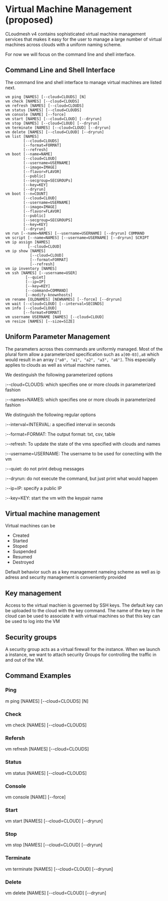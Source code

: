 # Virtual Machine Management (proposed)

CLoudmesh v4 contains sophisticated virtual machine management services that
makes it easy for the user to manage a large number of virtual machines across
clouds with a uniform naming scheme.

For now we will focus on the command line and shell interface.

## Command Line and Shell Interface

The command line and shell interface to manage virtual machines are listed next.
```
vm ping [NAMES] [--cloud=CLOUDS] [N]
vm check [NAMES] [--cloud=CLOUDS]
vm refresh [NAMES] [--cloud=CLOUDS]
vm status [NAMES] [--cloud=CLOUDS]
vm console [NAME] [--force]
vm start [NAMES] [--cloud=CLOUD] [--dryrun]
vm stop [NAMES] [--cloud=CLOUD] [--dryrun]
vm terminate [NAMES] [--cloud=CLOUD] [--dryrun]
vm delete [NAMES] [--cloud=CLOUD] [--dryrun]
vm list [NAMES]
        [--cloud=CLOUDS]
        [--format=FORMAT]
        [--refresh]
vm boot [--name=NAME]
        [--cloud=CLOUD]
        [--username=USERNAME]
        [--image=IMAGE]
        [--flavor=FLAVOR]
        [--public]
        [--secgroup=SECGROUPs]
        [--key=KEY]
        [--dryrun]
vm boot [--n=COUNT]
        [--cloud=CLOUD]
        [--username=USERNAME]
        [--image=IMAGE]
        [--flavor=FLAVOR]
        [--public]
        [--secgroup=SECGROUPS]
        [--key=KEY]
        [--dryrun]
vm run [--name=NAMES] [--username=USERNAME] [--dryrun] COMMAND
vm script [--name=NAMES] [--username=USERNAME] [--dryrun] SCRIPT
vm ip assign [NAMES]
          [--cloud=CLOUD]
vm ip show [NAMES]
           [--cloud=CLOUD]
           [--format=FORMAT]
           [--refresh]
vm ip inventory [NAMES]
vm ssh [NAMES] [--username=USER]
         [--quiet]
         [--ip=IP]
         [--key=KEY]
         [--command=COMMAND]
         [--modify-knownhosts]
vm rename [OLDNAMES] [NEWNAMES] [--force] [--dryrun]
vm wait [--cloud=CLOUD] [--interval=SECONDS]
vm info [--cloud=CLOUD]
        [--format=FORMAT]
vm username USERNAME [NAMES] [--cloud=CLOUD]
vm resize [NAMES] [--size=SIZE]
```

## Uniform Parameter Management

The parameters across thes commands are uniformly managed. Most of the plural
form allow a parameterized specification such as `a[00-03],a8` which would
result in an array `["a0", "a1", "a2", "a3", "a8"]`. This especially applies to
clouds as well as virtual machine names.


We destinguish the following parameterized options

:--cloud=CLOUDS: which specifies one or more clouds in parameterized fashion 

:--names=NAMES: which specifies one or more clouds in parameterized fashion 

We distinguish the following regular options

:--interval=INTERVAL: a specified interval in seconds

:--format=FORMAT: The output format: txt, csv, table

:--refresh: To update the state of the vms specified with clouds and names

:--username=USERNAME: The username to be used for conectiing with the vm

:--quiet: do not print debug messages

:--dryrun: do not execute the command, but just print what would happen
        
:--ip=IP: specify a public IP
         
:--key=KEY: start the vm with the keypair name

## Virtual machine management

Virtual machines can be 

* Created
* Started
* Stoped
* Suspended
* Resumed
* Destroyed

Default behavior such as a key management nameing scheme as well as ip adress
and security management is conveniently provided

## Key management

Access to the virtual machien is governed by SSH keys. The default key can be
uploaded to the cloud with the key command. The name of the key in the cloud can
be used to associate it with virtual machines so that this key can be used to
log into the VM


## Security groups

A security group acts as a virtual firewall for the instance. When we launch a
instance, we want to attach security Groups for controlling the traffic in and
out of the VM.


## Command Examples

### Ping

m ping [NAMES] [--cloud=CLOUDS] [N]

### Check

vm check [NAMES] [--cloud=CLOUDS]

### Refersh

vm refresh [NAMES] [--cloud=CLOUDS]

### Status

vm status [NAMES] [--cloud=CLOUDS]

### Console

vm console [NAME] [--force]

### Start

vm start [NAMES] [--cloud=CLOUD] [--dryrun]

### Stop

vm stop [NAMES] [--cloud=CLOUD] [--dryrun]

### Terminate

vm terminate [NAMES] [--cloud=CLOUD] [--dryrun]

### Delete

vm delete [NAMES] [--cloud=CLOUD] [--dryrun]
